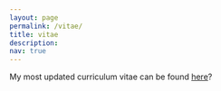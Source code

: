 ```yaml
---
layout: page
permalink: /vitae/
title: vitae
description: 
nav: true
---
```


My most updated curriculum vitae can be found [here](/assets/pdf/cv.pdf)?
